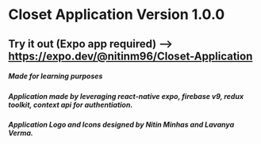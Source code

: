 # Closet Application Version 1.0.0

## Try it out (Expo app required) --> https://expo.dev/@nitinm96/Closet-Application
##### Made for learning purposes
##### Application made by leveraging react-native expo, firebase v9, redux toolkit, context api for authentiation.
##### Application Logo and Icons designed by Nitin Minhas and Lavanya Verma.
